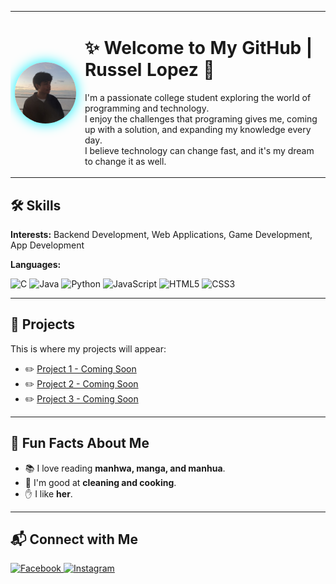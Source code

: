 <table>
  <tr>
    <td width="20%" align="center">
      <img src="images/rus.jpg" alt="Lance David" width="220" style="border-radius:60%; box-shadow: 0px 0px 20px #00f0ff;"/>
    </td>
    <td width="70%" valign="top">
      <h1 align="left">✨ Welcome to My GitHub | Russel Lopez 🚀</h1>
      
  <p>
    I'm a passionate college student exploring the world of programming and technology.<br>
    I enjoy the challenges that programing gives me, coming up with a solution, and expanding my knowledge every day.<br>
    I believe technology can change fast, and it's my dream to change it as well.  
  </p>
    </td>
    
  </tr>
</table>

<h2>🛠️ Skills</h2>
<p><b>Interests:</b> Backend Development, Web Applications, Game Development, App Development</p>

<p><b>Languages:</b></p>
<p>
  <img src="https://img.shields.io/badge/C-00599C?style=for-the-badge&logo=c&logoColor=white" alt="C"/>
  <img src="https://img.shields.io/badge/Java-ED8B00?style=for-the-badge&logo=openjdk&logoColor=white" alt="Java"/>
  <img src="https://img.shields.io/badge/Python-3776AB?style=for-the-badge&logo=python&logoColor=white" alt="Python"/>
  <img src="https://img.shields.io/badge/JavaScript-F7DF1E?style=for-the-badge&logo=javascript&logoColor=black" alt="JavaScript"/>
  <img src="https://img.shields.io/badge/HTML5-E34F26?style=for-the-badge&logo=html5&logoColor=white" alt="HTML5"/>
  <img src="https://img.shields.io/badge/CSS3-1572B6?style=for-the-badge&logo=css3&logoColor=white" alt="CSS3"/>
</p>

<hr>

<h2>📂 Projects</h2>
<p>This is where my projects will appear:</p>
<ul>
  <li>✏️ <a href="#">Project 1 - Coming Soon</a></li>
  <li>✏️ <a href="#">Project 2 - Coming Soon</a></li>
  <li>✏️ <a href="#">Project 3 - Coming Soon</a></li>
</ul>

<hr>

<h2>🎉 Fun Facts About Me</h2>
<ul>
  <li>📚 I love reading <b>manhwa, manga, and manhua</b>.</li>
  <li>🍳 I'm good at <b>cleaning and cooking</b>.</li>
  <li>✋ I like <b>her</b>.</li>
</ul>

<hr>

<h2>📬 Connect with Me</h2>
<p>
  <a href="[https://facebook.com/](https://web.facebook.com/rus.lpz)">
    <img src="https://img.shields.io/badge/Facebook-1877F2?style=for-the-badge&logo=facebook&logoColor=white" alt="Facebook"/>
  </a>
  <a href="[https://instagram.com/](https://www.instagram.com/rus.lpz)">
    <img src="https://img.shields.io/badge/Instagram-E4405F?style=for-the-badge&logo=instagram&logoColor=white" alt="Instagram"/>
  </a>
</p>
